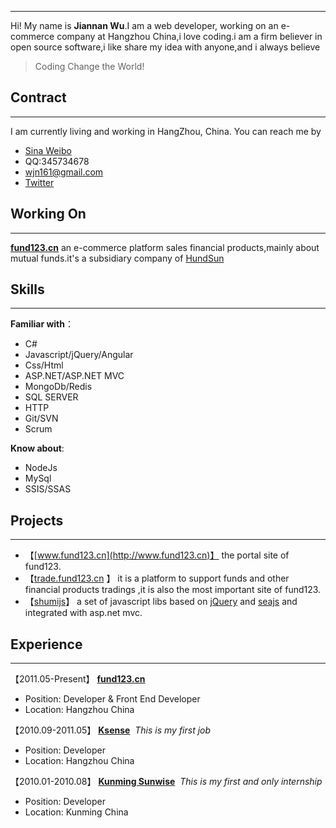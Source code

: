 ----------
Hi! My name is **Jiannan Wu**.I am a web developer, working on an e-commerce company at Hangzhou China,i love coding.i am a firm believer in open source software,i like share my idea with anyone,and i always believe
> Coding Change the World!

## Contract
----------
I am currently living and working in HangZhou, China.
You can reach me by
- [Sina Weibo](http://weibo.com/wjn161)
- QQ:345734678
- [wjn161@gmail.com](mailto:wjn161@gmail.com)
- [Twitter](http://twitter.com/wjn161)

## Working On
----------
[**fund123.cn**](http://www.fund123.cn) an e-commerce platform sales financial products,mainly about mutual funds.it's a subsidiary company of [HundSun](http://www.hundsun.com)

## Skills
----------
**Familiar with**：
- C#
- Javascript/jQuery/Angular
- Css/Html
- ASP.NET/ASP.NET MVC
- MongoDb/Redis
- SQL SERVER
- HTTP
- Git/SVN
- Scrum

**Know about**:
- NodeJs
- MySql
- SSIS/SSAS

## Projects
--------
- 【[www.fund123.cn](http://www.fund123.cn)】 the portal site of fund123.
- 【[trade.fund123.cn](https://trade.fund123.cn) 】 it is a platform to support funds and other financial products tradings ,it is also the most important site of fund123.
- 【[shumijs](http://github.com/fund123/shumijs)】 a set of javascript  libs based on [jQuery](http://jQuery.com) and [seajs](http://seajs.org) and integrated with asp.net mvc.

## Experience
----------
【2011.05-Present】 [**fund123.cn**](http://www.fund123.cn)
- Position: Developer & Front End Developer
- Location: Hangzhou China

【2010.09-2011.05】 [**Ksense**](http://www.ksense.com/)
&nbsp;*This is my first job*
- Position: Developer
- Location: Hangzhou China

【2010.01-2010.08】 [**Kunming Sunwise**](http://www.kmsunwise.com/) 
&nbsp;*This is my first and only internship*
- Position: Developer
- Location: Kunming China